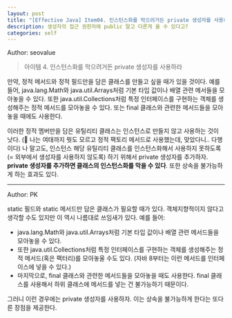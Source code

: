 ```yaml
---
layout: post
title: "[Effective Java] Item04. 인스턴스화를 막으려거든 private 생성자를 사용하라"
description: 생성자의 접근 권한자에 public 말고 다른게 올 수 있다고?
categories: self
---
```


Author: seovalue

> 아이템 4. 인스턴스화를 막으려거든 private 생성자를 사용하라

만약, 정적 메서드와 정적 필드만을 담은 클래스를 만들고 싶을 때가 있을 것이다. 예를 들어, java.lang.Math와 java.util.Arrays처럼 기본 타입 값이나 배열 관련 메서들을 모아놓을 수 있다. 또한 java.util.Collections처럼 특정 인터페이스를 구현하는 객체를 생성해주는 정적 메서드를 모아놓을 수 있다. 또는 final 클래스와 관련한 메서드들을 모아놓을 때에도 사용한다.

이러한 정적 멤버만을 담은 유틸리티 클래스는 인스턴스로 만들지 않고 사용하는 것이 낫다. (🤔 나는 여태까지 뭣도 모르고 정적 팩토리 메서드로 사용했는데, 맞았다니.. 다행이다) 나 말고도, 인스턴스 해당 유틸리티 클래스를 인스턴스화해서 사용하지 못하도록 (= 외부에서 생성자를 사용하지 않도록) 하기 위해서 private 생성자를 추가하자. **private 생성자를 추가하면 클래스의 인스턴스화를 막을 수 있다**. 또한 상속을 불가능하게 하는 효과도 있다.

-----

Author: PK

static 필드와 static 메서드만 담은 클래스가 필요할 때가 있다. 객체지향적이지 않다고 생각할 수도 있지만 이 역시 나름대로 쓰임새가 있다. 예를 들어:

- java.lang.Math와 java.util.Arrays처럼 기본 타입 값이나 배열 관련 메서드들을 모아놓을 수 있다.
- 또한 java.util.Collections처럼 특정 인터페이스를 구현하는 객체를 생성해주는 정적 메서드(혹은 팩터리)를 모아놓울 수도 있다. (자바 8부터는 이런 메서드를 인터페이스에 넣을 수 있다.)
- 마지막으로, final 클래스와 관련한 메서드들을 모아놓을 때도 사용한다. final 클래스를 사용해서 하위 클래스에 메서드를 넣는 건 불가능하기 때문이다.

그러니 이런 경우에는 private 생성자를 사용하자. 이는 상속을 불가능하게 한다는 또다른 장점을 제공한다.

